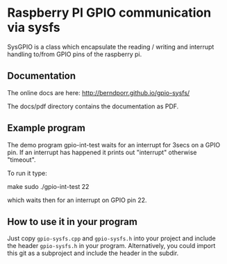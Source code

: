 # Raspberry PI GPIO communication via sysfs

SysGPIO is a class which encapsulate the
reading / writing and interrupt handling to/from GPIO pins
of the raspberry pi.

## Documentation

The online docs are here: http://berndporr.github.io/gpio-sysfs/

The docs/pdf directory contains the documentation as PDF.

## Example program

The demo program gpio-int-test waits for an interrupt for 
3secs on a GPIO pin. If an interrupt has happened it prints out 
"interrupt" otherwise "timeout".

To run it type:

make
sudo ./gpio-int-test 22

which waits then for an interrupt on GPIO pin 22.

## How to use it in your program

Just copy `gpio-sysfs.cpp` and `gpio-sysfs.h` into your project 
and include the header `gpio-sysfs.h` in your program.
Alternatively, you could import this git as a subproject and 
include the header in the subdir.
